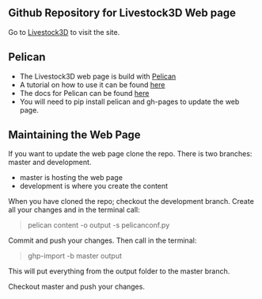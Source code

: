 ## Github Repository for Livestock3D Web page
Go to [Livestock3D](https://livestock3d.github.io/) to visit the site.

## Pelican

* The Livestock3D web page is build with [Pelican](http://docs.getpelican.com/en/stable/)
* A tutorial on how to use it can be found [here](http://pythonforundergradengineers.com/how-i-built-this-site-1.html)
* The docs for Pelican can be found [here](http://docs.getpelican.com/en/stable/)
* You will need to pip install pelican and gh-pages to update the web page.

## Maintaining the Web Page

If you want to update the web page clone the repo.
There is two branches: master and development.

* master is hosting the web page
* development is where you create the content

When you have cloned the repo; checkout the development branch.
Create all your changes and in the terminal call:

> pelican content -o output -s pelicanconf.py

Commit and push your changes. Then call in the terminal:

> ghp-import -b master output

This will put everything from the output folder to the master branch.

Checkout master and push your changes.